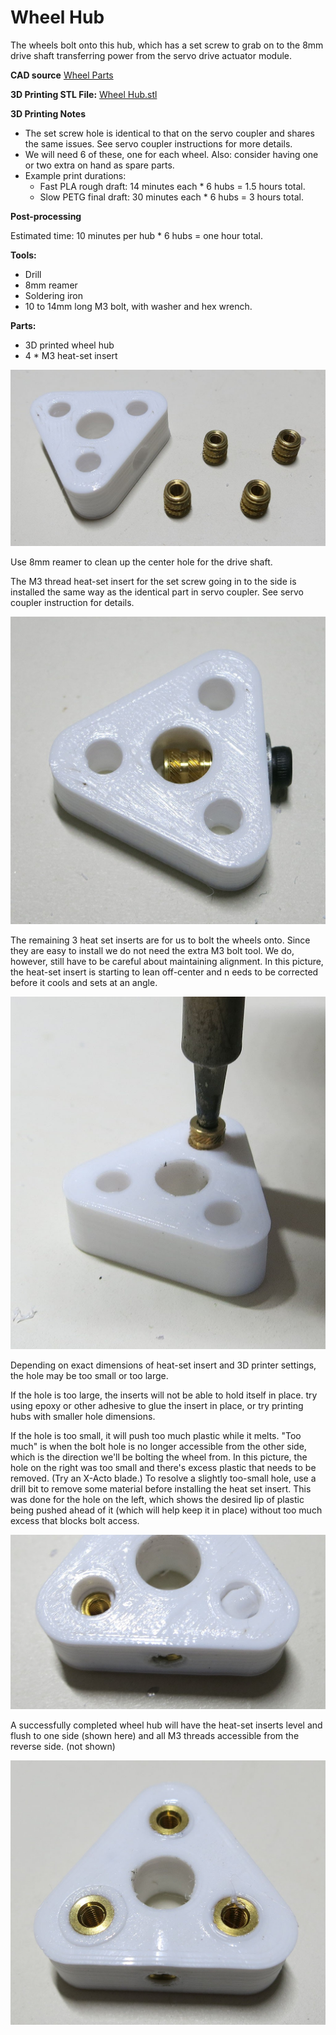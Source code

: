 # Wheel Hub

The wheels bolt onto this hub, which has a set screw to grab on to the 8mm drive shaft
transferring power from the servo drive actuator module.

**CAD source** [Wheel Parts](https://cad.onshape.com/documents/43678ef564a43281c83e1aef/w/392bbf8745395bc24367a35c/e/97ee620b9a27889d24f20c4d)

**3D Printing STL File:** [Wheel Hub.stl](../STL/Wheel%20Hub.stl)

**3D Printing Notes**
* The set screw hole is identical to that on the servo coupler and shares the same issues. 
See servo coupler instructions for more details.
* We will need 6 of these, one for each wheel. Also: consider having one or two extra on hand as spare parts.
* Example print durations:
  * Fast PLA rough draft: 14 minutes each * 6 hubs = 1.5 hours total.
  * Slow PETG final draft: 30 minutes each * 6 hubs = 3 hours total.
  
**Post-processing**

Estimated time: 10 minutes per hub * 6 hubs = one hour total.

**Tools:**
* Drill
* 8mm reamer
* Soldering iron
* 10 to 14mm long M3 bolt, with washer and hex wrench.

**Parts:**
* 3D printed wheel hub
* 4 * M3 heat-set insert

![Parts list](images/Wheel%20Hub%20-%20parts.jpg)

Use 8mm reamer to clean up the center hole for the drive shaft.

The M3 thread heat-set insert for the set screw going in to the side is installed the same way 
as the identical part in servo coupler. See servo coupler instruction for details.

![Set screw insert](docs/images/Wheel%20Hub%20-%20set%20screw%20insert.jpg)

The remaining 3 heat set inserts are for us to bolt the wheels onto. Since they are easy to 
install we do not need the extra M3 bolt tool. We do, however, still have to be careful about 
maintaining alignment. In this picture, the heat-set insert is starting to lean off-center and n
eeds to be corrected before it cools and sets at an angle.

![Wheel bolt insert](images/Wheel%20Hub%20-%20wheel%20bolt%20insert.jpg)

Depending on exact dimensions of heat-set insert and 3D printer settings, the hole may be too small or too large.

If the hole is too large, the inserts will not be able to hold itself in place. try using epoxy 
or other adhesive to glue the insert in place, or try printing hubs with smaller hole dimensions.

If the hole is too small, it will push too much plastic while it melts. "Too much" is when the
bolt hole is no longer accessible from the other side, which is the direction we'll be bolting
the wheel from. In this picture, the hole on the right was too small and there's excess plastic
that needs to be removed. (Try an X-Acto blade.) To resolve a slightly too-small hole, use a 
drill bit to remove some material before installing the heat set insert. This was done for the
hole on the left, which shows the desired lip of plastic being pushed ahead of it (which will
help keep it in place) without too much excess that blocks bolt access.

![Too much plastic](images/Wheel%20Hub%20-%20too%20much%20plastic.jpg)

A successfully completed wheel hub will have the heat-set inserts level and flush to one side 
(shown here) and all M3 threads accessible from the reverse side. (not shown)

![Wheel hub complete](images/Wheel%20Hub%20-%20complete.jpg)
